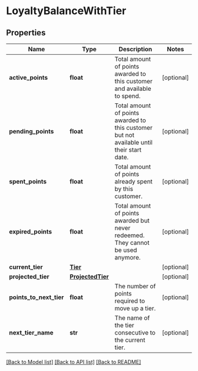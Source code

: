 # LoyaltyBalanceWithTier


## Properties
Name | Type | Description | Notes
------------ | ------------- | ------------- | -------------
**active_points** | **float** | Total amount of points awarded to this customer and available to spend. | [optional] 
**pending_points** | **float** | Total amount of points awarded to this customer but not available until their start date. | [optional] 
**spent_points** | **float** | Total amount of points already spent by this customer. | [optional] 
**expired_points** | **float** | Total amount of points awarded but never redeemed. They cannot be used anymore. | [optional] 
**current_tier** | [**Tier**](Tier.md) |  | [optional] 
**projected_tier** | [**ProjectedTier**](ProjectedTier.md) |  | [optional] 
**points_to_next_tier** | **float** | The number of points required to move up a tier. | [optional] 
**next_tier_name** | **str** | The name of the tier consecutive to the current tier. | [optional] 

[[Back to Model list]](../README.md#documentation-for-models) [[Back to API list]](../README.md#documentation-for-api-endpoints) [[Back to README]](../README.md)


